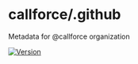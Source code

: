 <!-- [![](https://github.com/callforce/.github/workflows/standardize/badge.svg)](https://github.com/callforce/.github/actions?query=workflow%3A%22standardize%22) -->

# callforce/.github

Metadata for @callforce organization

[![Version](https://img.shields.io/badge/version-v1.1.0-1C80C0)](https://github.com/callforce/.github/releases/v1.1.0)

